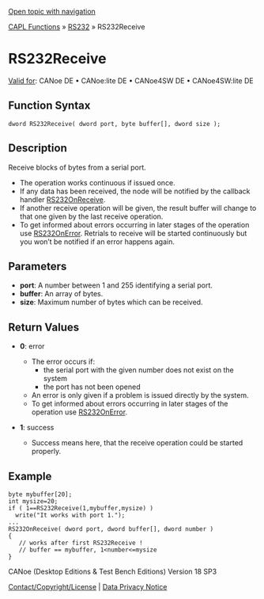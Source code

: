 [Open topic with navigation](../../../../../CANoeDEFamily.htm#Topics/CAPLFunctions/RS232/Functions/CAPLfunctionRS232Receive.md)

[CAPL Functions](../../CAPLfunctions.md) » [RS232](../CAPLfunctionsRS232Overview.md) » RS232Receive

# RS232Receive

[Valid for](../../../Shared/FeatureAvailability.md): CANoe DE • CANoe:lite DE • CANoe4SW DE • CANoe4SW:lite DE

## Function Syntax

```plaintext
dword RS232Receive( dword port, byte buffer[], dword size );
```

## Description

Receive blocks of bytes from a serial port.

- The operation works continuous if issued once.
- If any data has been received, the node will be notified by the callback handler [RS232OnReceive](CAPLfunctionRS232OnReceive.md).
- If another receive operation will be given, the result buffer will change to that one given by the last receive operation.
- To get informed about errors occurring in later stages of the operation use [RS232OnError](CAPLfunctionRS232OnError.md). Retrials to receive will be started continuously but you won’t be notified if an error happens again.

## Parameters

- **port**: A number between 1 and 255 identifying a serial port.
- **buffer**: An array of bytes.
- **size**: Maximum number of bytes which can be received.

## Return Values

- **0**: error
  - The error occurs if:
    - the serial port with the given number does not exist on the system
    - the port has not been opened
  - An error is only given if a problem is issued directly by the system.
  - To get informed about errors occurring in later stages of the operation use [RS232OnError](CAPLfunctionRS232OnError.md).

- **1**: success
  - Success means here, that the receive operation could be started properly.

## Example

```plaintext
byte mybuffer[20];
int mysize=20;
if ( 1==RS232Receive(1,mybuffer,mysize) )
  write("It works with port 1.");
...
RS232OnReceive( dword port, dword buffer[], dword number )
{
   // works after first RS232Receive !
   // buffer == mybuffer, 1<number<=mysize
}
```

CANoe (Desktop Editions & Test Bench Editions) Version 18 SP3

[Contact/Copyright/License](../../../Shared/ContactCopyrightLicense.md) | [Data Privacy Notice](https://www.vector.com/int/en/company/get-info/privacy-policy/)
